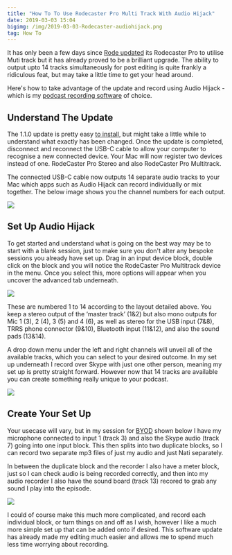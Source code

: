 ```yaml
---
title: "How To To Use Rodecaster Pro Multi Track With Audio Hijack"
date: 2019-03-03 15:04
bigimg: /img/2019-03-03-Rodecaster-audiohijack.png
tag: How To
---
```

It has only been a few days since [Rode updated](https://www.gr36.com/2019-03-03-rodecaster-update/) its Rodecaster Pro to utilise Muti track but it has already proved to be a brilliant upgrade. The ability to output upto 14 tracks simultaneously for post editing is quite frankly a ridiculous feat, but may take a little time to get your head around.

Here's how to take advantage of the update and record using Audio Hijack - which is my [podcast recording software](https://gr36.com/gear/) of choice.

## Understand The Update
The 1.1.0 update is pretty easy [to install](https://www.gr36.com/2019-03-03-rodecaster-update/), but might take a little while to understand what exactly has been changed. Once the update is completed, disconnect and reconnect the USB-C cable to allow your computer to recognise a new connected device. Your Mac will now register two devices instead of one. RodeCaster Pro Stereo and also RodeCaster Pro Multitrack.

The connected USB-C cable now outputs 14 separate audio tracks to your Mac which apps such as Audio Hijack can record individually or mix together. The below image shows you the channel numbers for each output.

![](https://gr36.com/img/2019-03-03-rodecaster-outputmap.jpg)

## Set Up Audio Hijack
To get started and understand what is going on the best way may be to start with a blank session, just to make sure you don't alter any bespoke sessions you already have set up. Drag in an input device block, double click on the block and you will notice the RodeCaster Pro Multitrack device in the menu. Once you select this, more options will appear when you uncover the advanced tab underneath.

![](https://gr36.com/img/2019-03-03-audiohijack-input.jpg)

These are numbered 1 to 14 according to the layout detailed above. You keep a stereo output of the ‘master track’ (1&2) but also mono outputs for Mic 1 (3), 2 (4), 3 (5) and 4 (6), as well as stereo for the USB input (7&8), TRRS phone connector (9&10), Bluetooth input (11&12), and also the sound pads (13&14).

A drop down menu under the left and right channels will unveil all of the available tracks, which you can select to your desired outcome. In my set up underneath I record over Skype with just one other person, meaning my set up is pretty straight forward. However now that 14 tracks are available you can create something really unique to your podcast.

![](https://gr36.com/img/2019-03-03-audiohijack-outputs.jpg)

## Create Your Set Up
Your usecase will vary, but in my session for [BYOD](https://byodpodcast.com) shown below I have my microphone connected to input 1 (track 3) and also the Skype audio (track 7) going into one input block. This then splits into two duplicate blocks, so I can record two separate mp3 files of just my audio and just Nati separately.

In between the duplicate block and the recorder I also have a meter block, just so I can check audio is being recorded correctly, and then into my audio recorder I also have the sound board (track 13) recored to grab any sound I play into the episode.

![](https://gr36.com/img/2019-03-03-audiohijack-setup.jpg)

I could of course make this much more complicated, and record each individual block, or turn things on and off as I wish, however I like a much more simple set up that can be added onto if desired. This software update has already made my editing much easier and allows me to spend much less time worrying about recording.
